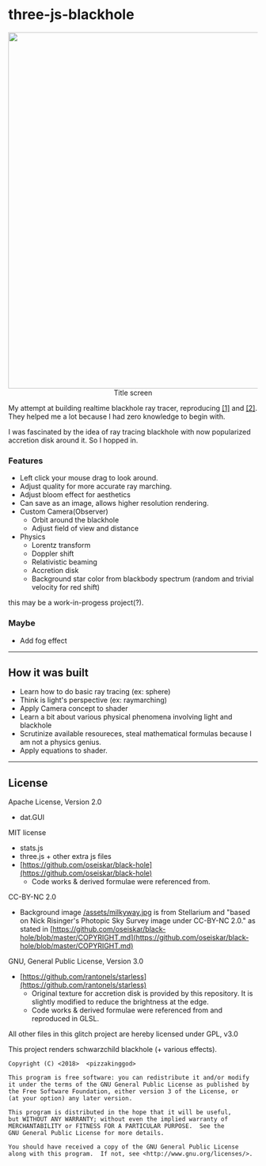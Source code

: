 three-js-blackhole
=======

<p align="center">
   <img src="https://i.imgur.com/I6eMiFS.jpg" width="720px"/>
   <br> Title screen
</p>

My attempt at building realtime blackhole ray tracer, 
reproducing [[1]](http://rantonels.github.io/starless/) and [[2]](https://github.com/oseiskar/black-hole).  
They helped me a lot because I had zero knowledge to begin with.  

I was fascinated by the idea of ray tracing blackhole with now popularized accretion disk around it. So I hopped in.  
 
### Features
- Left click your mouse drag to look around.
- Adjust quality for more accurate ray marching.
- Adjust bloom effect for aesthetics
- Can save as an image, allows higher resolution rendering.
- Custom Camera(Observer)
  - Orbit around the blackhole
  - Adjust field of view and distance
- Physics
  - Lorentz transform
  - Doppler shift
  - Relativistic beaming
  - Accretion disk
  - Background star color from blackbody spectrum (random and trivial velocity for red shift)
  
  
this may be a work-in-progess project(?).

### Maybe
- Add fog effect

--------------------

## How it was built

- Learn how to do basic ray tracing (ex: sphere)
- Think is light's perspective (ex: raymarching)
- Apply Camera concept to shader
- Learn a bit about various physical phenomena involving light and blackhole
- Scrutinize available resoureces, steal mathematical formulas because I am not a physics genius.
- Apply equations to shader.

--------------------

## License

Apache License, Version 2.0  
 - dat.GUI
     
MIT license
 - stats.js
 - three.js + other extra js files
 - [https://github.com/oseiskar/black-hole](https://github.com/oseiskar/black-hole)
   - Code works & derived formulae were referenced from.

CC-BY-NC 2.0  
 - Background image [/assets/milkyway.jpg](https://cdn.glitch.com/631097e7-5a58-45aa-a51f-cc6b44f8b30b%2Fmilkyway.jpg?1545745139132) is from Stellarium and "based on Nick Risinger's Photopic Sky Survey image under CC-BY-NC 2.0." as stated in [https://github.com/oseiskar/black-hole/blob/master/COPYRIGHT.md](https://github.com/oseiskar/black-hole/blob/master/COPYRIGHT.md)  
 
GNU, General Public License, Version 3.0
 - [https://github.com/rantonels/starless](https://github.com/rantonels/starless)
   - Original texture for accretion disk is provided by this repository. It is slightly modified to reduce the brightness at the edge. 
   - Code works & derived formulae were referenced from and reproduced in GLSL.


All other files in this glitch project are hereby licensed under GPL, v3.0  

This project renders schwarzchild blackhole (+ various effects). 

    Copyright (C) <2018>  <pizzakinggod>

    This program is free software: you can redistribute it and/or modify
    it under the terms of the GNU General Public License as published by
    the Free Software Foundation, either version 3 of the License, or
    (at your option) any later version.

    This program is distributed in the hope that it will be useful,
    but WITHOUT ANY WARRANTY; without even the implied warranty of
    MERCHANTABILITY or FITNESS FOR A PARTICULAR PURPOSE.  See the
    GNU General Public License for more details.

    You should have received a copy of the GNU General Public License
    along with this program.  If not, see <http://www.gnu.org/licenses/>.
